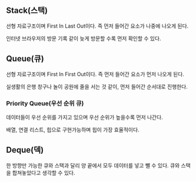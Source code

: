 ## Stack(스택)

선형 자료구조이며 First In Last Out이다. 즉 먼저 들어간 요소가 나중에 나오게 된다. 

인터넷 브라우저의 방문 기록 같이 늦게 방문할 수록 먼저 확인할 수 있다.


## Queue(큐)

선형 자료구조이며 First In First Out이다. 즉 먼저 들어간 요소가 먼저 나오게 된다.

실생활의 은행 창구나 놀이 공원에 줄을 서는 것 같이, 먼저 들어간 순서대로 진행한다.

### Priority Queue(우선 순위 큐)

데이터들이 우선 순위를 가지고 있으며 우선 순위가 높을수록 먼저 나간다.

배열, 연결 리스트, 힙으로 구현가능하며 힙이 가장 효율적이다.


## Deque(덱)

한 방향만 가능한 큐와 스택과 달리 양 끝에서 모두 데이터를 넣고 뺄 수 있다.
큐와 스택을 합쳐놓았다고 생각할 수 있다.
